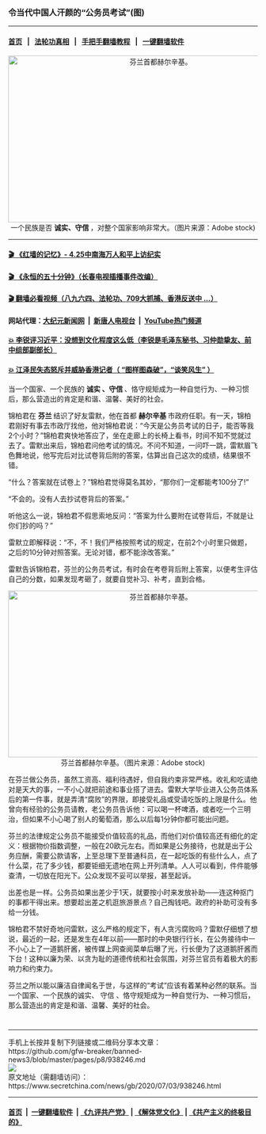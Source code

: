 ### 令当代中国人汗颜的“公务员考试”(图)
------------------------

#### [首页](https://github.com/gfw-breaker/banned-news3/blob/master/README.md) &nbsp;&nbsp;|&nbsp;&nbsp; [法轮功真相](https://github.com/begood0513/basic/blob/master/README.md)  &nbsp;&nbsp;|&nbsp;&nbsp; [手把手翻墙教程](https://github.com/gfw-breaker/guides/wiki)  &nbsp;&nbsp;|&nbsp;&nbsp; [一键翻墙软件](https://github.com/gfw-breaker/nogfw/blob/master/README.md)  



<div class="article_right" style="fone-color:#000">
 <p style="text-align:center">
  <img alt="芬兰首都赫尔辛基。" src="https://img3.secretchina.com/pic/2020/7-3/p2724402a99129124-ss.jpg" style="height:337px; width:600px"/>
  <br>
   一个民族是否
   <strong>
    诚实、守信
   </strong>
   ，对整个国家影响非常大。（图片来源：Adobe stock)
   <span id="hideid" name="hideid" style="color:red;display:none;">
    <span href="https://www.secretchina.com">
    </span>
   </span>
  </br>
 </p>
 <div id="txt-mid1-t21-2017">
  

---

#### [ 🎬  《红墙的记忆》- 4.25中南海万人和平上访纪实](http://141.164.39.94:10000/videos/legend/425.html)

#### [ 🎬  《永恒的五十分钟》（长春电视插播事件改编） ](http://141.164.39.94:10000/videos/news/ComingForYou-2.html)

#### [ 🎬  翻墙必看视频（八九六四、法轮功、709大抓捕、香港反送中 ...）](https://github.com/gfw-breaker/links/blob/master/banned.md)

#### 网站代理：[大纪元新闻网](http://167.172.10.89:10080/gb/) &nbsp;|&nbsp; [新唐人电视台](http://167.172.10.89:8808/gb/) &nbsp;|&nbsp; [YouTube热门频道](http://158.247.203.241/youtube.html)

#### [ 💥 李锐评习近平：没想到文化程度这么低（李锐是毛泽东秘书、习仲勋挚友、前中组部副部长）](http://141.164.39.94:10000/videos/res/Communist/lirui-xi.html)

#### [ 💥 江泽民失态怒斥并威胁香港记者（ “图样图森破”，“谈笑风生” ）](http://141.164.39.94:10000/videos/res/realjzm/naive.html)


  </div>
 </div>
 <p>
  当一个国家、一个民族的
  <strong>
   <span href="https://www.secretchina.com/news/gb/tag/诚实" target="_blank">
    诚实
   </span>
   、守信
  </strong>
  、恪守规矩成为一种自觉行为、一种习惯后，那么营造出的肯定是和谐、温馨、美好的社会。
  <span id="hideid" name="hideid" style="color:red;display:none;">
   <span href="https://www.secretchina.com">
   </span>
  </span>
 </p>
 <p>
  锦柏君在
  <strong>
   <span href="https://www.secretchina.com/news/gb/tag/芬兰" target="_blank">
    芬兰
   </span>
  </strong>
  结识了好友雷默，他在首都
  <strong>
   赫尔辛基
  </strong>
  市政府任职。有一天，锦柏君刚好有事去市政厅找他，他对锦柏君说：“今天是公务员考试的日子，能否等我2个小时？”锦柏君爽快地答应了，坐在走廊上的长椅上看书，时间不知不觉就过去了。雷默出来后，锦柏君问他考试的情况。不问不知道，一问吓一跳，雷默眉飞色舞地说，他写完后对比试卷背后附的答案，估算出自己这次的成绩，结果很不错。
 </p>
 <p>
  “什么？答案就在试卷上？”锦柏君觉得莫名其妙，“那你们一定都能考100分了!”
 </p>
 <p>
  “不会的。没有人去抄试卷背后的答案。”
 </p>
 <p>
  听他这么一说，锦柏君不假思索地反问：“答案为什么要附在试卷背后，不就是让你们抄的吗？”
 </p>
 <p>
  雷默立即解释说：“不，不！我们严格按照考试的规定，在前2个小时里只做题，之后的10分钟对照答案。无论对错，都不能涂改答案。”
 </p>
 <center>
  <div style="max-width: 632px;height:180px; display: none; text-align: center; margin: 0 auto; overflow: hidden;overflow-x: hidden;">
   <div id="taboola-midarticle-thumbnails" style="max-width: 632px;height:180px;overflow: hidden;overflow-x: hidden;">
   </div>
  </div>
  <div>
   <center>
    <div id="div-gpt-ad-1589559869784-0">
    </div>
   </center>
  </div>
 </center>
 <p>
  雷默告诉锦柏君，芬兰的公务员考试，有时会在考卷背后附上答案，以便考生评估自己的分数，如果发现考砸了，就要自觉补习、补考，直到合格。
 </p>
 <center>
  <div style="max-width: 632px;height:180px; display: none; text-align: center; margin: 0 auto; overflow: hidden;overflow-x: hidden;">
   <div id="taboola-midarticle-thumbnails" style="max-width: 632px;height:180px;overflow: hidden;overflow-x: hidden;">
   </div>
  </div>
  <div>
   <center>
    <div id="div-gpt-ad-1589559869784-0">
    </div>
   </center>
  </div>
 </center>
 <p style="text-align: center;">
  <img alt="芬兰首都赫尔辛基。" src="https://img3.secretchina.com/pic/2020/7-1/p2722672a37047722-ss.jpg" style="height:337px; width:600px"/>
  <br>
   芬兰首都赫尔辛基。（图片来源：Adobe stock)
  </br>
 </p>
 <center>
  <div style="max-width: 632px;height:180px; display: none; text-align: center; margin: 0 auto; overflow: hidden;overflow-x: hidden;">
   <div id="taboola-midarticle-thumbnails" style="max-width: 632px;height:180px;overflow: hidden;overflow-x: hidden;">
   </div>
  </div>
  <div>
   <center>
    <div id="div-gpt-ad-1589559869784-0">
    </div>
   </center>
  </div>
 </center>
 <p>
  在芬兰做公务员，虽然工资高、福利待遇好，但自我约束非常严格。收礼和吃请绝对是天大的事，一不小心就把前途和事业搭了进去。雷默大学毕业进入公务员体系后的第一件事，就是弄清“腐败”的界限，即接受礼品或受请吃饭的上限是什么。他曾向有经验的公务员请教，老公务员告诉他：可以喝一杯啤酒，或者吃一个三明治，但如果不小心喝了别人的葡萄酒，那么以后每1分钟你都可能出问题。
 </p>
 <center>
  <div style="max-width: 632px;height:180px; display: none; text-align: center; margin: 0 auto; overflow: hidden;overflow-x: hidden;">
   <div id="taboola-midarticle-thumbnails" style="max-width: 632px;height:180px;overflow: hidden;overflow-x: hidden;">
   </div>
  </div>
  <div>
   <center>
    <div id="div-gpt-ad-1589559869784-0">
    </div>
   </center>
  </div>
 </center>
 <p>
  芬兰的法律规定公务员不能接受价值较高的礼品，而他们对价值较高还有细化的定义：根据物价指数调整，一般在20欧元左右。而如果是公务接待，也就是出于公务应酬，需要公款请客，上至总理下至普通科员，在一起吃饭的有些什么人，点了什么菜，花了多少钱，都要钜细无遗地在网上开列清单。人人可以看到，件件能够查清，一切放在阳光下。公众发现不妥可以举报，甚至起诉。
 </p>
 <center>
  <div style="max-width: 632px;height:180px; display: none; text-align: center; margin: 0 auto; overflow: hidden;overflow-x: hidden;">
   <div id="taboola-midarticle-thumbnails" style="max-width: 632px;height:180px;overflow: hidden;overflow-x: hidden;">
   </div>
  </div>
  <div>
   <center>
    <div id="div-gpt-ad-1589559869784-0">
    </div>
   </center>
  </div>
 </center>
 <p>
  出差也是一样。公务员如果出差少于1天，就要按小时来发放补助——连这种抠门的事都干得出来。想要趁出差之机逛旅游景点？自己掏钱吧。政府的补助可没有多给一分钱。
 </p>
 <center>
  <div style="max-width: 632px;height:180px; display: none; text-align: center; margin: 0 auto; overflow: hidden;overflow-x: hidden;">
   <div id="taboola-midarticle-thumbnails" style="max-width: 632px;height:180px;overflow: hidden;overflow-x: hidden;">
   </div>
  </div>
  <div>
   <center>
    <div id="div-gpt-ad-1589559869784-0">
    </div>
   </center>
  </div>
 </center>
 <p>
  锦柏君不禁好奇地问雷默，这么严格的规定下，有人贪污腐败吗？雷默仔细想了想说，最近的一起，还是发生在4年以前——那时的中央银行行长，在公务接待中一不小心上了一道鹅肝酱，被传媒上网查阅菜单后曝了光，行长便为了这道鹅肝酱而下台！这种以廉为荣、以贪为耻的道德传统和社会氛围，对芬兰官员有着极大的影响力和约束力。
 </p>
 <center>
  <div style="max-width: 632px;height:180px; display: none; text-align: center; margin: 0 auto; overflow: hidden;overflow-x: hidden;">
   <div id="taboola-midarticle-thumbnails" style="max-width: 632px;height:180px;overflow: hidden;overflow-x: hidden;">
   </div>
  </div>
  <div>
   <center>
    <div id="div-gpt-ad-1589559869784-0">
    </div>
   </center>
  </div>
 </center>
 <p>
  芬兰之所以能以廉洁自律闻名于世，与这样的“考试”应该有着某种必然的联系。当一个国家、一个民族的诚实、
  <span href="https://www.secretchina.com/news/gb/tag/守信" target="_blank">
   守信
  </span>
  、恪守规矩成为一种自觉行为、一种习惯后，那么营造出的肯定是和谐、温馨、美好的社会。
  <center>
   <div style="max-width: 632px;height:180px; display: none; text-align: center; margin: 0 auto; overflow: hidden;overflow-x: hidden;">
    <div id="taboola-midarticle-thumbnails" style="max-width: 632px;height:180px;overflow: hidden;overflow-x: hidden;">
    </div>
   </div>
   <div>
    <center>
     <div id="div-gpt-ad-1589559869784-0">
     </div>
    </center>
   </div>
  </center>
  <center>
   <div>
    <div id="txt-mid2-t22-2017" style="display: block;  max-height: 351px;  overflow: hidden;">
     <div id="SC-21xx">
     </div>
     <ins class="adsbygoogle" data-ad-client="ca-pub-1276641434651360" data-ad-format="auto" data-ad-slot="4301710469" data-full-width-responsive="true" style="display:block">
     </ins>
    </div>
   </div>
  </center>
  <div style="padding-top:12px;">
  </div>
 </p>
</div>

<hr/>
手机上长按并复制下列链接或二维码分享本文章：<br/>
https://github.com/gfw-breaker/banned-news3/blob/master/pages/p8/938246.md <br/>
<a href='https://github.com/gfw-breaker/banned-news3/blob/master/pages/p8/938246.md'><img src='https://github.com/gfw-breaker/banned-news3/blob/master/pages/p8/938246.md.png'/></a> <br/>
原文地址（需翻墙访问）：https://www.secretchina.com/news/gb/2020/07/03/938246.html


------------------------
#### [首页](https://github.com/gfw-breaker/banned-news3/blob/master/README.md) &nbsp;|&nbsp; [一键翻墙软件](https://github.com/gfw-breaker/nogfw/blob/master/README.md) &nbsp;| [《九评共产党》](https://github.com/gfw-breaker/9ping.md/blob/master/README.md#九评之一评共产党是什么) | [《解体党文化》](https://github.com/gfw-breaker/jtdwh.md/blob/master/README.md) | [《共产主义的终极目的》](https://github.com/gfw-breaker/gczydzjmd.md/blob/master/README.md)


<img src='http://gfw-breaker.win/banned-news3/pages/p8/938246.md' width='0px' height='0px'/>